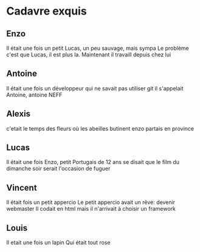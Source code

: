 # Cadavre exquis

## Enzo
Il était une fois un petit Lucas, un peu sauvage, mais sympa
Le problème c'est que Lucas, il est plus la.
Maintenant il travaill depuis chez lui

## Antoine
Il était une fois un développeur
qui ne savait pas utiliser git
il s'appelait Antoine, antoine NEFF

## Alexis
c'etait le temps des fleurs où
les abeilles butinent
enzo partais en province

## Lucas
Il était une fois Enzo, petit Portugais de 12 ans
se disait que le film du dimanche soir
serait l'occasion de fuguer

## Vincent
Il était fois un petit appercio
Le petit appercio avait un rêve: devenir webmaster
Il codait en html mais il n'arrivait à choisir un framework

## Louis
Il etait une fois un lapin
Qui était tout rose
